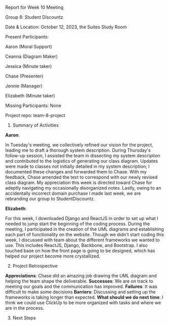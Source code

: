 Report for Week 10 Meeting

Group 8: Student Discountz

Date & Location: October 12, 2023, the Suites Study Room

Present Participants:

Aaron (Moral Support)

Ceanna (Diagram Maker)

Jessica (Minute taker)

Chase (Presenter)

Jennie (Manager)

Elizabeth (Minute taker)

Missing Participants: None 

Project repo: team-8-project



1. Summary of Activities

**Aaron**:

In Tuesday's meeting, we collectively refined our vision for the project, leading me to draft a thorough system description. During Thursday's follow-up session, I assisted the team in dissecting my system description and contributed to the logistics of generating our class diagram. Updates were made to classes not initially detailed in my system description; I documented these changes and forwarded them to Chase. With my feedback, Chase amended the text to correspond with our newly revised class diagram. My appreciation this week is directed toward Chase for adeptly navigating my occasionally disorganized notes. Lastly, owing to an accidentally incorrect domain purchase I made last week, we are rebranding our group to StudentDiscountz.

**Elizabeth**:

For this week, I downloaded Django and ReactJS in order to set up what I needed to jump start the beginning of the coding process. During the meeting, I participated in the creation of the UML diagrams and establishing each part of functionality on the website. Though we didn't start coding this week, I discussed with team about the different frameworks we wanted to use. This includes ReactJS, Django, Backbone, and Bootstrap. I also touched base on how the front page is going to be designed, which has helped our project become more crystallized.

2. Project Retrospective

**Appreciations**: Chase did an amazing job drawing the UML diagram and helping the team shape the deliverable.
**Successes**: We are on track to meeting our goals and the communication has improved.
**Failures**: It was difficult to make some decisions
**Barriers**: Discussing and setting up the frameworks is taking longer than expected.
**What should we do next time**: I think we could use ClickUp to be more organized with tasks and where we are in the process.
   
3. Next Steps
